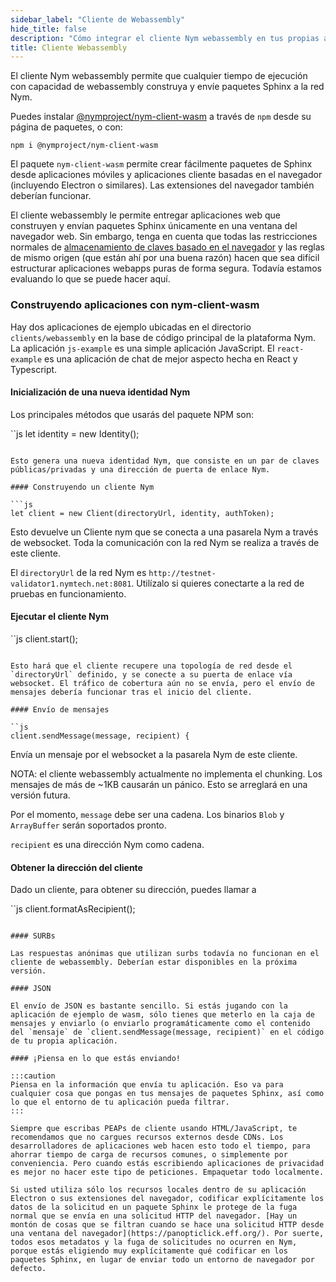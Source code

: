 ```yaml
---
sidebar_label: "Cliente de Webassembly"
hide_title: false
description: "Cómo integrar el cliente Nym webassembly en tus propias aplicaciones para permitir una fuerte privacidad a tus usuarios"
title: Cliente Webassembly
---
```


 

El cliente Nym webassembly permite que cualquier tiempo de ejecución con capacidad de webassembly construya y envíe paquetes Sphinx a la red Nym.

Puedes instalar [@nymproject/nym-client-wasm](https://www.npmjs.com/package/@nymproject/nym-client-wasm) a través de `npm` desde su página de paquetes, o con:

```
npm i @nymproject/nym-client-wasm
```

El paquete `nym-client-wasm` permite crear fácilmente paquetes de Sphinx desde aplicaciones móviles y aplicaciones cliente basadas en el navegador (incluyendo Electron o similares). Las extensiones del navegador también deberían funcionar.

El cliente webassembly le permite entregar aplicaciones web que construyen y envían paquetes Sphinx únicamente en una ventana del navegador web. Sin embargo, tenga en cuenta que todas las restricciones normales de [almacenamiento de claves basado en el navegador](https://pomcor.com/2017/06/02/keys-in-browser/) y las reglas de mismo origen (que están ahí por una buena razón) hacen que sea difícil estructurar aplicaciones webapps puras de forma segura. Todavía estamos evaluando lo que se puede hacer aquí.

### Construyendo aplicaciones con nym-client-wasm

Hay dos aplicaciones de ejemplo ubicadas en el directorio `clients/webassembly` en la base de código principal de la plataforma Nym. La aplicación `js-example` es una simple aplicación JavaScript. El `react-example` es una aplicación de chat de mejor aspecto hecha en React y Typescript.

#### Inicialización de una nueva identidad Nym

Los principales métodos que usarás del paquete NPM son:

``js
let identity = new Identity();
```

Esto genera una nueva identidad Nym, que consiste en un par de claves públicas/privadas y una dirección de puerta de enlace Nym.

#### Construyendo un cliente Nym

```js
let client = new Client(directoryUrl, identity, authToken);
```

Esto devuelve un Cliente nym que se conecta a una pasarela Nym a través de websocket. Toda la comunicación con la red Nym se realiza a través de este cliente.

El `directoryUrl` de la red Nym es `http://testnet-validator1.nymtech.net:8081`. Utilízalo si quieres conectarte a la red de pruebas en funcionamiento.

#### Ejecutar el cliente Nym

``js
client.start();
```

Esto hará que el cliente recupere una topología de red desde el `directoryUrl` definido, y se conecte a su puerta de enlace vía websocket. El tráfico de cobertura aún no se envía, pero el envío de mensajes debería funcionar tras el inicio del cliente.

#### Envío de mensajes

``js
client.sendMessage(message, recipient) {
```

Envía un mensaje por el websocket a la pasarela Nym de este cliente.

NOTA: el cliente webassembly actualmente no implementa el chunking. Los mensajes de más de ~1KB causarán un pánico. Esto se arreglará en una versión futura.

Por el momento, `message` debe ser una cadena. Los binarios `Blob` y `ArrayBuffer`
serán soportados pronto.

`recipient` es una dirección Nym como cadena.

#### Obtener la dirección del cliente

Dado un cliente, para obtener su dirección, puedes llamar a

``js
client.formatAsRecipient();
```

#### SURBs

Las respuestas anónimas que utilizan surbs todavía no funcionan en el cliente de webassembly. Deberían estar disponibles en la próxima versión.

#### JSON

El envío de JSON es bastante sencillo. Si estás jugando con la aplicación de ejemplo de wasm, sólo tienes que meterlo en la caja de mensajes y enviarlo (o enviarlo programáticamente como el contenido del `mensaje` de `client.sendMessage(message, recipient)` en el código de tu propia aplicación.

#### ¡Piensa en lo que estás enviando!

:::caution
Piensa en la información que envía tu aplicación. Eso va para cualquier cosa que pongas en tus mensajes de paquetes Sphinx, así como lo que el entorno de tu aplicación pueda filtrar.
:::

Siempre que escribas PEAPs de cliente usando HTML/JavaScript, te recomendamos que no cargues recursos externos desde CDNs. Los desarrolladores de aplicaciones web hacen esto todo el tiempo, para ahorrar tiempo de carga de recursos comunes, o simplemente por conveniencia. Pero cuando estás escribiendo aplicaciones de privacidad es mejor no hacer este tipo de peticiones. Empaquetar todo localmente.

Si usted utiliza sólo los recursos locales dentro de su aplicación Electron o sus extensiones del navegador, codificar explícitamente los datos de la solicitud en un paquete Sphinx le protege de la fuga normal que se envía en una solicitud HTTP del navegador. [Hay un montón de cosas que se filtran cuando se hace una solicitud HTTP desde una ventana del navegador](https://panopticlick.eff.org/). Por suerte, todos esos metadatos y la fuga de solicitudes no ocurren en Nym, porque estás eligiendo muy explícitamente qué codificar en los paquetes Sphinx, en lugar de enviar todo un entorno de navegador por defecto.
